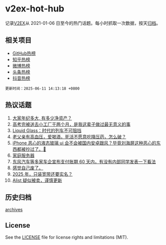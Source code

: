 # v2ex-hot-hub

 记录[V2EX](https://www.v2ex.com/)从 2021-01-06 日至今的热门话题。每小时抓取一次数据，按天[归档](archives)。
 
 ## 相关项目

- [GitHub热榜](https://github.com/it985/github-hot-hub)
- [知乎热榜](https://github.com/it985/zhihu-hot-hub)
- [微博热榜](https://github.com/it985/weibo-hot-hub)
- [头条热榜](https://github.com/it985/toutiao-hot-hub)
- [抖音热榜](https://github.com/it985/douyin-hot-hub)


 `更新时间：2025-06-11 14:13:18 +0800`

## 热议话题

1. [大家年纪多大, 有多少净资产？](https://www.v2ex.com/t/1137825)
1. [高考完被送去小工厂干两个月，是我这辈子做过最无意义的事](https://www.v2ex.com/t/1137675)
1. [Liquid Glass：时代的列车不可阻挡](https://www.v2ex.com/t/1137650)
1. [老父亲有高血压，爱喝酒，死活不愿意吃降压药，怎么破？](https://www.v2ex.com/t/1137636)
1. [iPhone 恶心的液态玻璃 ui 会不会被国内安卓跟风？毕竟刘海屏这种恶心的东西都被抄过了。🤢](https://www.v2ex.com/t/1137624)
1. [家庭服务器](https://www.v2ex.com/t/1137803)
1. [东风汽车等多家车企宣布支付账期 60 天内，有没有内部同学发表一下看法](https://www.v2ex.com/t/1137801)
1. [感觉自己废了。](https://www.v2ex.com/t/1137642)
1. [2025 年，只装宽带还要实名？](https://www.v2ex.com/t/1137634)
1. [Alist 疑似被卖，谨慎更新](https://www.v2ex.com/t/1137812)

## 历史归档

[archives](archives)

## License

See the [LICENSE](LICENSE) file for license rights and limitations (MIT).
